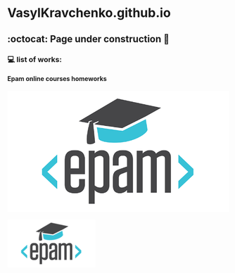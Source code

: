 # VasylKravchenko.github.io

## :octocat: Page under construction :milky_way:

### :computer: list of works:

#### Epam online courses homeworks
![epam](https://github.com/VasylKravchenko/FL-11/blob/master/FL11_HW2/homework/img/epam_logo.png)

<img src="https://github.com/VasylKravchenko/FL-11/blob/master/FL11_HW2/homework/img/epam_logo.png" alt="epam" style="width:200px;"/>
